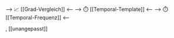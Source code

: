 --> 📈 [[Grad-Vergleich]] <--
--> ⏱️ [[Temporal-Template]] <--
--> ⏱️ [[Temporal-Frequenz]] <--

, [[unangepasst]]